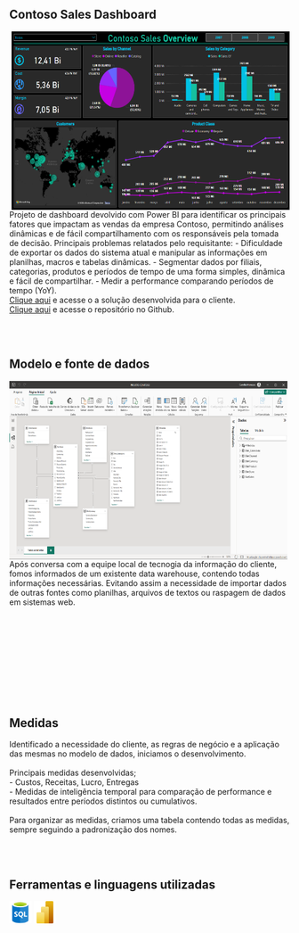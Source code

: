 ## Contoso Sales Dashboard
<img align="right" width="500" height="320" src="https://github.com/camilla-menezes/ContosoPortifolio/blob/main/Imagens/Captura%20de%20tela%202025-04-29%20170602.png?raw=true">
Projeto de dashboard devolvido com Power BI para identificar os principais fatores que impactam as vendas da empresa Contoso, permitindo análises dinâmicas e de fácil compartilhamento com os responsáveis pela tomada de decisão.
Principais problemas relatados pelo requisitante: 
- Dificuldade de exportar os dados do sistema atual e manipular as informações em planilhas, macros e tabelas dinâmicas.
- Segmentar dados  por filiais, categorias, produtos e períodos de tempo de uma forma simples, dinâmica e fácil de compartilhar.
- Medir a performance comparando períodos de tempo (YoY).
<br>
<a href="https://app.powerbi.com/view?r=eyJrIjoiODFiNDgxNzctNjc5OS00ODE3LWJlYWEtZmY0NzBmZGNhZTc1IiwidCI6ImI0MzZkMjBiLWY1ODktNDlmNi1hNGI1LTg3ZmZjOWYzZjJiMCJ9">Clique aqui</a> e acesse o a solução desenvolvida para o cliente.
<br>
<a href="https://github.com/camilla-menezes/ContosoPortifolio">Clique aqui</a> e acesse o repositório no Github.


<br><br>

## Modelo e fonte de dados 
<img align="left" width="500" height="320" src="https://github.com/camilla-menezes/ContosoPortifolio/blob/main/Imagens/Captura%20de%20tela%202025-04-29%20170506.png?raw=true">
Após conversa com a equipe local de tecnogia da informação do cliente, fomos informados de um existente data warehouse, contendo todas informações necessárias. Evitando assim a necessidade de importar dados de outras fontes como planilhas, arquivos de textos ou raspagem de dados em sistemas web.


<br><br><br><br><br><br><br><br><br>

## Medidas
<img align="right" width="500" height="https://github.com/camilla-menezes/ContosoPortifolio/blob/main/Imagens/Captura%20de%20tela%202025-04-30%20162857.png?raw=true">
Identificado a necessidade do cliente, as regras de negócio e a aplicação das mesmas no modelo de dados, iniciamos o desenvolvimento.<br>
<br>
Principais medidas desenvolvidas;<br>
 - Custos, Receitas, Lucro, Entregas<br>
 -  Medidas de inteligência temporal para comparação de performance e resultados entre períodos distintos ou cumulativos.<br>
 <br>
Para organizar as medidas, criamos uma tabela contendo todas as medidas, sempre seguindo a padronização dos nomes.<br>


<br><br>

## Ferramentas e linguagens utilizadas
<div style="display: inline_block">
    <img align="center" alt="SQL" height="40" width="40" src="https://github.com/BruceFonseca/ferramentas/blob/main/logo.png?raw=true">
    <img align="center" alt="Power BI" height="40" width="40" src="https://github.com/BruceFonseca/ferramentas/blob/main/1200px-New_Power_BI_Logo.svg.png?raw=true">
</div>
